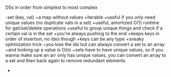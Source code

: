 DSs in order from simplest to most complex

-set (key, val)
    +a map without values
    +iterable
    +useful if you only need unique values (no duplicate vals in a set)
    +useful, amortized O(1) runtime for get/set/delete operations 
    +useful to group unique things and check if a certain val is in the set
    +you're always pushing to the end
    +keeps keys in order of insertion, no idxs though
    +keys can be any type
    +sneaky optimization trick
        ~you lose the idx but can always convert a set to an array
        ~and looking up a value is O(n)
        ~sets have to have unique values, 
            so if you wanna make sure an arr only has unique values,
            you can convert an array to a set and then back again
            to remove redundant elements


-